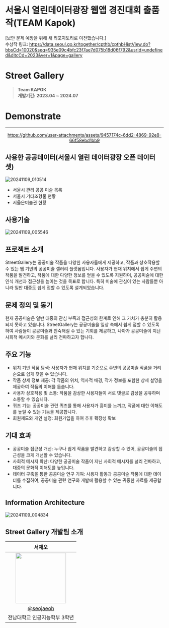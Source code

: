 # 서울시 열린데이터광장 웹앱 경진대회 출품작(TEAM Kapok)

[보안 문제 예방을 위해 새 리포지토리로 이전했습니다.]
<br>
수상작 링크: https://data.seoul.go.kr/together/cpthb/cpthbHistView.do?bbsCd=10020&seq=935e09c4bfc23f7ae7d075b18d06f792&usrId=undefined&ditcCd=2023&ver=1&page=gallery

# Street Gallery
> **Team KAPOK** <br/> **개발기간: 2023.04 ~ 2024.07**

# Demonstrate
---
<div align="center">
  

https://github.com/user-attachments/assets/9457174c-6dd2-4869-92e8-66f58ebd1bb9


</div>

## 사용한 공공데이터(서울시 열린 데이터광장 오픈 데이터셋)
![20241109_010514](https://github.com/user-attachments/assets/9dd9383e-d8f8-4a88-969d-f2b3678880a2)
- 서울시 관리 공공 미술 목록
- 서울시 기타조형물 현황
- 서울은미술관 현황

## 사용기술
![20241109_005546](https://github.com/user-attachments/assets/1084a686-c717-4d58-aaa0-fd23dd720306)

## 프로젝트 소개
StreetGallery는 공공미술 작품을 다양한 사용자들에게 제공하고, 작품과 상호작용할 수 있는 웹 기반의 공공미술 갤러리 플랫폼입니다. 
사용자가 현재 위치에서 쉽게 주변의 작품을 발견하고, 
작품에 대한 다양한 정보를 얻을 수 있도록 지원하며, 
공공미술에 대한 인식 개선과 접근성을 높이는 것을 목표로 합니다. 
특히 미술에 관심이 있는 사람들뿐 아니라 일반 대중도 쉽게 접할 수 있도록 설계되었습니다.

## 문제 정의 및 동기
현재 공공미술은 일반 대중의 관심 부족과 접근성의 한계로 인해 그 가치가 충분히 활용되지 못하고 있습니다. 
StreetGallery는 공공미술을 일상 속에서 쉽게 접할 수 있도록 하여 
사람들이 공공미술과 친숙해질 수 있는 기회를 제공하고, 
나아가 공공미술이 지닌 사회적 메시지와 문화를 널리 전파하고자 합니다.

## 주요 기능
- 위치 기반 작품 탐색: 사용자가 현재 위치를 기준으로 주변의 공공미술 작품을 거리 순으로 쉽게 찾을 수 있습니다.
- 작품 상세 정보 제공: 각 작품의 위치, 역사적 배경, 작가 정보를 포함한 상세 설명을 제공하여 작품의 이해를 돕습니다.
- 사용자 상호작용 및 소통: 작품을 감상한 사용자들이 서로 댓글로 감상을 공유하며 소통할 수 있습니다.
- 퀴즈 기능: 공공미술 관련 퀴즈를 통해 사용자가 흥미를 느끼고, 작품에 대한 이해도를 높일 수 있는 기능을 제공합니다.
- 회원제도와 개인 설정: 회원가입을 하여 추후 확장성 확보

## 기대 효과
- 공공미술 접근성 개선: 누구나 쉽게 작품을 발견하고 감상할 수 있어, 공공미술의 접근성을 크게 개선할 수 있습니다.
- 사회적 메시지 확산: 다양한 공공미술 작품이 지닌 사회적 메시지를 널리 전파하고, 대중의 문화적 이해도를 높입니다.
- 데이터 구축을 통한 공공미술 연구 기여: 사용자 활동과 공공미술 작품에 대한 데이터를 수집하여, 
공공미술 관련 연구와 개발에 활용할 수 있는 귀중한 자료를 제공합니다.

## Information Architecture
![20241109_004834](https://github.com/user-attachments/assets/ff0fb6e8-38e7-4fd0-8438-0f55652e664c)

## Street Gallery 개발팀 소개

|      서재오       |                                                                                                          
| :------------------------------------------------------------------------------: |
|   <img width="160px" src="https://avatars.githubusercontent.com/u/90062866?v=4" />    | 
|   [@seojaeoh](https://github.com/seojaeohcode)   |
| 전남대학교 인공지능학부 3학년 | 
